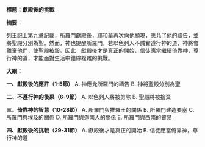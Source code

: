 **標題：獻殿後的挑戰**

**摘要：**

列王記上第九章記載，所羅門獻殿後，耶和華再次向他顯現，應允了他的禱告，並將聖殿分別為聖。然而，神也提醒所羅門，若以色列人不誠實遵行神的道，神將會離棄他們，使聖殿被毀。因此，獻殿後才是真正的開始，信徒應當繼續倚靠神，尊行神的道，才能面對生活中錯綜複雜的挑戰。

**大綱：**

**一、獻殿後的應許（1-5節）**
    A. 神應允所羅門的禱告
    B. 神將聖殿分別為聖

**二、不遵行神的後果（6-9節）**
    A. 以色列人將被剪除
    B. 聖殿將被捨棄

**三、倚靠神的智慧（10-28節）**
    A. 所羅門與推羅王的關係
    B. 所羅門建造要塞
    C. 所羅門與埃及的關係
    D. 所羅門與迦南人的關係
    E. 所羅門與西南的貿易

**四、獻殿後的挑戰（29-31節）**
    A. 獻殿後才是真正的開始
    B. 信徒應當倚靠神，尊行神的道